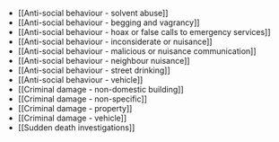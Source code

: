 - [[Anti-social behaviour  - solvent abuse]]
- [[Anti-social behaviour - begging and vagrancy]]
- [[Anti-social behaviour - hoax or false calls to emergency services]]
- [[Anti-social behaviour - inconsiderate or nuisance]]
- [[Anti-social behaviour - malicious or nuisance communication]]
- [[Anti-social behaviour - neighbour nuisance]]
- [[Anti-social behaviour - street drinking]]
- [[Anti-social behaviour - vehicle]]
- [[Criminal damage - non-domestic building]]
- [[Criminal damage - non-specific]]
- [[Criminal damage - property]]
- [[Criminal damage - vehicle]]
- [[Sudden death investigations]]
